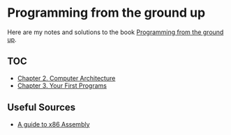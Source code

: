 # Programming from the ground up

Here are my notes and solutions to the book 
[Programming from the ground up](https://drive.google.com/file/d/1KfVTZmRPJ4wMb5EQaARoTPEn_F8H4m1z/view?usp=drive_link).

## TOC

- [Chapter 2. Computer Architecture](/docs/Chapter2.md)
- [Chapter 3. Your First Programs](/docs/Chapter3.md)

## Useful Sources

- [A guide to x86 Assembly](https://flint.cs.yale.edu/cs421/papers/x86-asm/asm.html)
